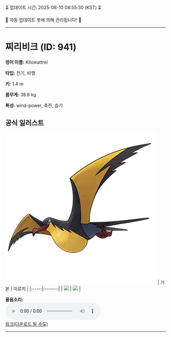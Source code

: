 
⏳ 업데이트 시간: 2025-08-10 08:55:30 (KST) ⏳

🤖 자동 업데이트 봇에 의해 관리됩니다! 🤖

---

# 찌리비크 (ID: 941)
**영어 이름:** Kilowattrel

**타입:** 전기, 비행

**키:** 1.4 m

**몸무게:** 38.6 kg

**특성:** wind-power, 축전, 승기

## 공식 일러스트
![](https://raw.githubusercontent.com/PokeAPI/sprites/master/sprites/pokemon/other/official-artwork/941.png)
| 기본 | 이로치 |
|:----:|:------:|
| <img src="http://play.pokemonshowdown.com/sprites/ani/kilowattrel.gif" width="200"> | <img src="http://play.pokemonshowdown.com/sprites/ani-shiny/kilowattrel.gif" width="200"> |

**울음소리:**<br><audio controls src="https://raw.githubusercontent.com/PokeAPI/cries/main/cries/pokemon/latest/941.ogg"></audio><br> [링크(다운로드 될 수도)](https://raw.githubusercontent.com/PokeAPI/cries/main/cries/pokemon/latest/941.ogg)


---
